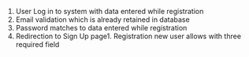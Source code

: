 1. User Log in to system with data entered while registration
2. Email validation which is already retained in database
3. Password matches to data entered while registration
4. Redirection to Sign Up page1. Registration new user allows with three required field
